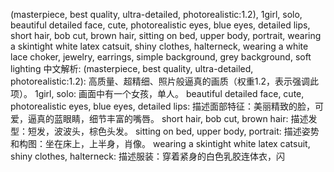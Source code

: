 (masterpiece, best quality, ultra-detailed, photorealistic:1.2),
1girl, solo,
beautiful detailed face, cute, photorealistic eyes, blue eyes, detailed lips,
short hair, bob cut, brown hair,
sitting on bed, upper body, portrait,
wearing a skintight white latex catsuit, shiny clothes, halterneck,
wearing a white lace choker, jewelry, earrings,
simple background, grey background, soft lighting
中文解析:
(masterpiece, best quality, ultra-detailed, photorealistic:1.2): 高质量、超精细、照片般逼真的画质（权重1.2，表示强调此项）。
1girl, solo: 画面中有一个女孩，单人。
beautiful detailed face, cute, photorealistic eyes, blue eyes, detailed lips: 描述面部特征：美丽精致的脸，可爱，逼真的蓝眼睛，细节丰富的嘴唇。
short hair, bob cut, brown hair: 描述发型：短发，波波头，棕色头发。
sitting on bed, upper body, portrait: 描述姿势和构图：坐在床上，上半身，肖像。
wearing a skintight white latex catsuit, shiny clothes, halterneck: 描述服装：穿着紧身的白色乳胶连体衣，闪
